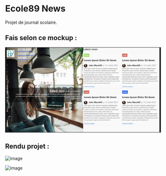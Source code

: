# Ecole89 News

Projet de journal scolaire.

## Fais selon ce mockup :
![image](/image_2024-06-26_184428196.png)

## Rendu projet :

![image](https://github.com/Ecole89-B2-2023-2024/Noah_Chantin_php_devoir_final/assets/108767221/f2a3a270-c951-4bbe-a5a7-1d0c1e7a63ba)

![image](https://github.com/Ecole89-B2-2023-2024/Noah_Chantin_php_devoir_final/assets/108767221/5de98bab-2a93-428e-94ec-347f580fedcb)
